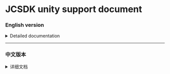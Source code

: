 [ios_unity_bridge]: https://github.com/Romambo/JCSDK_DocumentFile/blob/main/IOS_UnityBridge.zip
[iOS14 support]: https://github.com/Romambo/JCSDK_DocumentFile/blob/main/iOS14_support.md 
[JCSDK]: https://github.com/Romambo/JCSDK  
[DataCollenction_SDK]: https://github.com/Romambo/DataCollection_SDK  
[ADThirdParty_SDK]: https://github.com/Romambo/ADThirdParty_SDK  
[图片1]: https://github.com/Romambo/JCSDK_DocumentFile/blob/main/imageFile/unity_image1.png
[图片2]:https://github.com/Romambo/JCSDK_DocumentFile/blob/main/imageFile/ios_image2.png
[下载链接]: https://drive.google.com/drive/folders/11N8YLnhyPVxv4HmdGZYni8o59S9aHp7M
[download link]: https://drive.google.com/drive/folders/11N8YLnhyPVxv4HmdGZYni8o59S9aHp7M
# JCSDK unity support document
 
 ### English version

   <details>
   <summary>Detailed documentation</summary>

   - **SDK Introduction：**  
          
        1. Version record：  

           <details>
             <summary>1.0.0</summary>

             support development tools: Xcode 11  
             system version:iOS 9.0
             </details>

             <details>
             <summary>2.0.0</summary>

             support development tools: Xcode 12  
             system version:iOS 9.0

             **update content**  
             >1.Added internal logic waterfall and continuous display  
             >2.Added "kochava" and "tenjin" statistics  
             >3.Change the SDK initialization interface used by Unity. see: JC_unityAdApi.h
             ```
             old code
             //-(void)initJCSDKWithLog:(BOOL)isOpenLog isFirstShowSplash:(BOOL)isShow splashClose:(unityBlock)block;
             new code
             -(void)initJCSDKWithUnityShow:(unityBlock)block;
             ```

             >4.Change the log log interface, increase the log level.  see: JCAdCallBackHeader.h  
             ```
             old code
             //+(void)setOpenPlatformLog:(BOOL)openPlatformLog;
             new code
             +(void)setTheLogLevel:(MSLogLevelStatus)logLevel;
             ```

             >5.Change JCiOSConfig.plist, add:   
                "KochavaAppID":    kochava initialization parameters   
                "TenJinAppID":     TenJin initialization parameters   
                "ShowSplashFirst": Whether to display splash when the app is first opened. 
                "LogLevel":loglevel 1、closeAll. 2、open JC_log. 3、open JC+AD log. 4、open JC+AD+Data log. Defaults:1  

             **Project configuration：**  
             * add System library:  
                > AppTrackingTransparency.framework  
             * add Third party library and file:
                > KochavaCore.framework               (Embed & Sign)  
                > KochavaTracker.framework            (Embed & Sign)  
                > KochavaAdNetwork.framework          (Embed & Sign)  
                > libTenjinSDK.a  
                > TenjinSDK.h 
             </details> 

   - **SDK access process and configuration**  

       <details>
        <summary>content</summary>

       1. Download SDK library and required support library: [download link]   
       
           File content description:  
           iOS_UnityBridge : unity api  
             "IOSBridge.cs"、"IOSBridgeExtern.cs": Advertising api  
             "IOSListener.cs"、"IOSListenerExtern.cs": Advertising callback api  
             "JCiOSSDKSynchronizationContext.cs"、"OneThreadSynchronizationContext.cs": Multi-threaded optimization file  
             "JCiOSSDKPostprocess.cs": Access profile  
      
           SDKFile:  
             DataCollection_SDK ：  Some libraries about the data statistics platform  
             ADThirdParty_SDK ：    Some libraries about advertising platforms  
             MS_SDK ： 		           About our own JCSDK library  

       2. Access related ads APIs and callback Apis  
          
          You can see the following "SDK access process and configuration" and "Advertising interface callback API and use" to implement it yourself.We also provide cs files, you can refer to "iOS_UnityBridge"
       
       3. Xcode configuration  
           
           You can refer to the following list to configure manually. We also provide the "cs" file for reference. For details, see: "JCiOSSDKPostprocess.cs" in the "iOS_UnityBridge" file.(Please put JCiOSSDKPostprocess.cs in the Editor directory of Unity3D IDE. If there is an error in JCiOSSDKPostprocess.cs, please modify it yourself to adapt to the version.)  
           
           iOS14 support configuration details see [iOS14 support] document.  
           <details>
           <summary>configuration List</summary>

             1. xcode -> build setting configuration：  
       
                bitcode set "NO"  
                other Linker Flags set "-ObjC"  
             
             2. Add wifi permission  
       
                xcode -> target -> Signing&Capabilities . Upper left corner "+" Access WiFi Information  
             
             3. Import system support library：  
                Accelerate.framework  
                AdSupport.framework  
                AVFoundation.framework  
                CoreGraphics.framework  
                CoreLocation.framework  
                CoreMedia.framework  
                CoreMotion.framework  
                CoreTelephony.framework  
                iAd.framework  
                MessageUI.framework  
                SafariServices.framework  
                Security.framework  
                SystemConfiguration.framework  
                UIKit.framework  
                VideoToolbox.framework  
                WebKit.framework  
                AppTrackingTransparency.framework  
                libbz2.tbd  
                libc++.tbd  
                libresolv.9.tbd  
                libsqlite3.tbd  
                libxml2.tbd  
                libz.tbd  
                
             4. info.pist configuration：  
                
                ```
                 Support http network configuration:
                 <key>NSAppTransportSecurity</key>
                 <dict>
                 <key>NSAllowsArbitraryLoads</key>
                 <true/>
                 </dict>

                 Google configuration:
                 <key>GADApplicationIdentifier</key>
                 <string>ca-app-pub-9488501426181082/7319780494</string>
                 <key>GADIsAdManagerApp</key>
                 <true/>

                 Get location permission configuration:
                 <key>NSLocationWhenInUseUsageDescription</key>
                 <string>The app needs to get your location</string>

                 Get IDFA permissions ，iOS14support:
                 <key>NSUserTrackingUsageDescription</key> 
                 <string>This identifier will be used to deliver personalized ads to you.</string>

                 <key>SKAdNetworkItems</key>
                 <array>
                  <dict>
                      <key>SKAdNetworkIdentifier</key>
                      <string>cstr6suwn9.skadnetwork</string>
                  </dict>
                  <dict>
                      <key>SKAdNetworkIdentifier</key>
                      <string>238da6jt44.skadnetwork</string>
                  </dict>
                  <dict>
                      <key>SKAdNetworkIdentifier</key>
                      <string>22mmun2rn5.skadnetwork</string>
                  </dict>
                  <dict>
                      <key>SKAdNetworkIdentifier</key>
                      <string>SU67R6K2V3.skadnetwork</string>
                  </dict>
                  <dict>
                      <key>SKAdNetworkIdentifier</key>
                      <string>4DZT52R2T5.skadnetwork</string>
                  </dict>
                  <dict>
                      <key>SKAdNetworkIdentifier</key>
                      <string>bvpn9ufa9b.skadnetwork</string>
                  </dict>
                  <dict>
                      <key>SKAdNetworkIdentifier</key>
                      <string>4PFYVQ9L8R.skadnetwork</string>
                  </dict>
                  <dict>
                      <key>SKAdNetworkIdentifier</key>
                      <string>YCLNXRL5PM.skadnetwork</string>
                  </dict>
                  <dict>
                      <key>SKAdNetworkIdentifier</key>
                      <string>V72QYCH5UU.skadnetwork</string>
                  </dict>
                  <dict>
                      <key>SKAdNetworkIdentifier</key>
                      <string>TL55SBB4FM.skadnetwork</string>
                  </dict>
                  <dict>
                      <key>SKAdNetworkIdentifier</key>
                      <string>T38B2KH725.skadnetwork</string>
                  </dict>
                  <dict>
                      <key>SKAdNetworkIdentifier</key>
                      <string>PRCB7NJMU6.skadnetwork</string>
                  </dict>
                  <dict>
                      <key>SKAdNetworkIdentifier</key>
                      <string>PPXM28T8AP.skadnetwork</string>
                  </dict>
                  <dict>
                      <key>SKAdNetworkIdentifier</key>
                      <string>MLMMFZH3R3.skadnetwork</string>
                  </dict>
                  <dict>
                      <key>SKAdNetworkIdentifier</key>
                      <string>KLF5C3L5U5.skadnetwork</string>
                  </dict>
                  <dict>
                      <key>SKAdNetworkIdentifier</key>
                      <string>HS6BDUKANM.skadnetwork</string>
                  </dict>
                  <dict>
                      <key>SKAdNetworkIdentifier</key>
                      <string>C6K4G5QG8M.skadnetwork</string>
                  </dict>
                  <dict>
                      <key>SKAdNetworkIdentifier</key>
                      <string>9T245VHMPL.skadnetwork</string>
                  </dict>
                  <dict>
                      <key>SKAdNetworkIdentifier</key>
                      <string>9RD848Q2BZ.skadnetwork</string>
                  </dict>
                  <dict>
                      <key>SKAdNetworkIdentifier</key>
                      <string>8S468MFL3Y.skadnetwork</string>
                  </dict>
                  <dict>
                      <key>SKAdNetworkIdentifier</key>
                      <string>7UG5ZH24HU.skadnetwork</string>
                  </dict>
                  <dict>
                      <key>SKAdNetworkIdentifier</key>
                      <string>4FZDC2EVR5.skadnetwork</string>
                  </dict>
                  <dict>
                      <key>SKAdNetworkIdentifier</key>
                      <string>4468KM3ULZ.skadnetwork</string>
                  </dict>
                  <dict>
                      <key>SKAdNetworkIdentifier</key>
                      <string>3RD42EKR43.skadnetwork</string>
                  </dict>
                  <dict>
                      <key>SKAdNetworkIdentifier</key>
                      <string>2U9PT9HC89.skadnetwork</string>
                  </dict>
                  <dict>
                     <key>SKAdNetworkIdentifier</key>
                     <string>KBD757YWX3.skadnetwork</string>
                 </dict>
                 <dict>
                     <key>SKAdNetworkIdentifier</key>
                     <string>wg4vff78zm.skadnetwork</string>
                 </dict>
                 <dict>
                     <key>SKAdNetworkIdentifier</key>
                     <string>737z793b9f.skadnetwork</string>
                 </dict>
                 <dict>
                     <key>SKAdNetworkIdentifier</key>
                     <string>ydx93a7ass.skadnetwork</string>
                 </dict>
                 <dict>
                     <key>SKAdNetworkIdentifier</key>
                     <string>prcb7njmu6.skadnetwork</string>
                 </dict>
                 <dict>
                     <key>SKAdNetworkIdentifier</key>
                     <string>7UG5ZH24HU.skadnetwork</string>
                 </dict>
                 <dict>
                     <key>SKAdNetworkIdentifier</key>
                     <string>44jx6755aq.skadnetwork</string>
                 </dict>
                 <dict>
                     <key>SKAdNetworkIdentifier</key>
                     <string>2U9PT9HC89.skadnetwork</string>
                 </dict>
                 <dict>
                     <key>SKAdNetworkIdentifier</key>
                     <string>W9Q455WK68.skadnetwork</string>
                 </dict>
                 <dict>
                     <key>SKAdNetworkIdentifier</key>
                     <string>YCLNXRL5PM.skadnetwork</string>
                 </dict>
                 <dict>
                     <key>SKAdNetworkIdentifier</key>
                     <string>TL55SBB4FM.skadnetwork</string>
                 </dict>
                 <dict>
                     <key>SKAdNetworkIdentifier</key>
                     <string>8s468mfl3y.skadnetwork</string>
                 </dict>
                 <dict>
                     <key>SKAdNetworkIdentifier</key>
                     <string>GLQZH8VGBY.skadnetwork</string>
                 </dict>
                 <dict>
                     <key>SKAdNetworkIdentifier</key>
                     <string>c6k4g5qg8m.skadnetwork</string>
                 </dict>
                 <dict>
                     <key>SKAdNetworkIdentifier</key>
                     <string>mlmmfzh3r3.skadnetwork</string>
                 </dict>
                 <dict>
                     <key>SKAdNetworkIdentifier</key>
                     <string>4PFYVQ9L8R.skadnetwork</string>
                 </dict>
                 <dict>
                     <key>SKAdNetworkIdentifier</key>
                     <string>av6w8kgt66.skadnetwork</string>
                 </dict>
                 <dict>
                     <key>SKAdNetworkIdentifier</key>
                     <string>6xzpu9s2p8.skadnetwork</string>
                 </dict>
                 <dict>
                     <key>SKAdNetworkIdentifier</key>
                     <string>hs6bdukanm.skadnetwork</string>
                 </dict>
                 <dict>
                         <key>SKAdNetworkIdentifier</key>
                         <string>58922NB4GD.skadnetwork</string>
                     </dict>
                 <dict>
                         <key>SKAdNetworkIdentifier</key>
                         <string>V4NXQHLYQP.skadnetwork</string>
                     </dict>
                 <dict>
                         <key>SKAdNetworkIdentifier</key>
                         <string>GTA9LK7P23.skadnetwork</string>
                     </dict>
                </array>
            ```  
          ```
          
           </details>
   

        4. JCiOSConfig.plist Parameter Description：  Look at the downloaded "SDKFile" -> "MS_SDK" file  
        
             V1.0.0 add  

             | Item      | Value |
             | --------- | -----:|
             | appid  | Appid required for JCSDK initialization |
             | channelid  | ChannelId required for JCSDK initialization |
             | ReYunAppID  | Appid required for reyun initialization |
             | ReYunChannelID  | channelId required for reyun initialization |   
             | UmengAppID  | Appid required for UMeng initialization |
             | ShuShuAppID  | Appid required for 数数 initialization |
             | TalkingDataAppID  | Appid required for TalkingData initialization |   

             V2.0.0 add  

             | Item      | Value |
             | --------- | -----:|
             | KochavaAppID  | Appid required for Kochava initialization |
             | TenJinAppID  | Appid required for tenjin initialization |
             | ShowSplashFirst  | Whether to display an open-screen ad when opening the app for the first time，bool type: YES/NO |
             | LogLevel  | Log level: string type. 1. Close. 2. Open JC log. 3. Open JC+ad log. 4. Open JC+ad+data log |
             
        5. Export xcode project  
        
        6. Import the downloaded library file. Look at the downloaded "SDKFile" file  
        
           Right-click in the project and select "Add File to "you project"" to add the locally downloaded library file
       
           Some of these libraries are dynamic libraries，xcode -> target -> General -> Framework,Librares,and Embedded Content  
           Find the following library settings :(Embed & Sign):  
           > KSAdSDK.framework                   (Embed & Sign)    
           > KochavaCore.framework               (Embed & Sign)  
           > KochavaTracker.framework            (Embed & Sign)  
           > KochavaAdNetwork.framework          (Embed & Sign)  
           
        7. Find UnityAppController.mm for initial access  
      
           1. Import header file
               ```
               #import <JCSDK/JCSDK>
               #import <AppTrackingTransparency/AppTrackingTransparency.h>
               ```
         
           2. Access initialization  
           
               find [self performSelector: @selector(startUnity:) withObject: application afterDelay: 0];  
               Replace startUnity: -> initSDKWithApplication:  
               [self performSelector: @selector(initSDKWithApplication:) withObject: application afterDelay: 0];  
          
               Add the following code  
             
                    ```
                    
                   -(void)initSDKWithApplication:(UIApplication*)application{
                     if (@available(iOS 14, *)) {
                         //iOS 14 System IDFA permission box
                         [ATTrackingManager requestTrackingAuthorizationWithCompletionHandler:^(ATTrackingManagerAuthorizationStatus status) {

                             //2.0.0 init api
                             [[JC_unityAdApi getInstance]initJCSDKWithUnityShow:^(BOOL showUnityTime) {
                                 [self performSelector: @selector(startUnity:) withObject: application afterDelay: 0];
                             }];
                         }];
                     } else {
                         //2.0.0 init api
                         [[JC_unityAdApi getInstance]initJCSDKWithUnityShow:^(BOOL showUnityTime) {
                             [self performSelector: @selector(startUnity:) withObject: application afterDelay: 0];
                         }];
                     }
                   }
                 ``` 
         
      
       8. Add a script to process the emulator binary file in “KSAdSDK”, otherwise the package will report an error  
       
           xcode - target - Build Phases . Upper left corner “+” New Run script Phases  
           open "Run script"  
           Add the following script:  
        
           `APP_PATH="${TARGET_BUILD_DIR}/${WRAPPER_NAME}"`  
           `find "$APP_PATH" -name '*.framework' -type d | while read -r FRAMEWORK`  
           `do`  
           ` FRAMEWORK_EXECUTABLE_NAME=$(defaults read "$FRAMEWORK/Info.plist" CFBundleExecutable)`  
           ` FRAMEWORK_EXECUTABLE_PATH="$FRAMEWORK/$FRAMEWORK_EXECUTABLE_NAME"`  
           ` echo "Executable is $FRAMEWORK_EXECUTABLE_PATH"`  
           ` EXTRACTED_ARCHS=()`  
           ` for ARCH in $ARCHS`  
           ` do`  
           `     echo "Extracting $ARCH from $FRAMEWORK_EXECUTABLE_NAME"`  
           `     lipo -extract "$ARCH" "$FRAMEWORK_EXECUTABLE_PATH" -o "$FRAMEWORK_EXECUTABLE_PATH-$ARCH"`  
           `     EXTRACTED_ARCHS+=("$FRAMEWORK_EXECUTABLE_PATH-$ARCH")`  
           ` done`  
           ` echo "Merging extracted architectures: ${ARCHS}"`  
           ` lipo -o "$FRAMEWORK_EXECUTABLE_PATH-merged" -create "${EXTRACTED_ARCHS[@]}"`  
           ` rm "${EXTRACTED_ARCHS[@]}"`  
           ` echo "Replacing original executable with thinned version"`  
           ` rm "$FRAMEWORK_EXECUTABLE_PATH"`  
           ` mv "$FRAMEWORK_EXECUTABLE_PATH-merged" "$FRAMEWORK_EXECUTABLE_PATH"`  
           ` done`  
              
              
        </details>
       

   - **unity Api ：**  

       <details>
       <summary>content</summary>

        If there is a conflict between the API in the document and the API in the framework, please refer to the API in the framework.
        
        1. init api：  

            ```
            V1.0.0 init api：
            -(void)initJCSDKWithLog:(BOOL)isOpenLog isFirstShowSplash:(BOOL)isShow splashClose:(unityBlock)block;

             V2.0.0 init api：
             -(void)initJCSDKWithUnityShow:(unityBlock)block;
            ```

        2. banner api：  
            ```
             /// isReady - banner
             bool isReadyBanner();

             /// show banner Ads
             void showBannerView();

             /// remove banner Ads
             void removeBannerView();
            ```

        3. Intersitial  api：  
            ```
             /// Intersitial Ads isReady
             bool isReadyIntersitial();

             /// show Intersitial Ads
             void showIntersitial();
            ```

        4. RewardView api：  
            ```
             /// rewardVideo Ads isReady
             bool isReadyRewardVideo();

             /// show rewardVideo Ads
             void showRewardVideo();
            ```
        5. Umeng And talkingData send Message：  
            ```
            /// Send Event UMeng、talkingData
            /// @param event event
            /// @param jsonEventInfo key-value converted json string, if there is no content to pass, you can set a null value
             void sendEvent(char *event,char *jsonEventInfo);
            ```
       </details>
   - **Advertising interface callback API and use：**  
       <details>
       <summary>content</summary>

       1. Interface Description：
             ```
             /// Sign up for a callback monitor to be invoked before creating a bridge back to the advertiser.
             void RegistCallBacknotifition();

             /// splash callback bridge
             /// @param failLoad 
             /// @param didShow 
             /// @param didClick 
             /// @param didClose 
             void splash_CallBack(ResultHandler failLoad,ResultHandler didShow, ResultHandler didClick, ResultHandler didClose);

             ///  intersitial callback bridge
             /// @param failLoad
             /// @param didShow 
             /// @param failToShow 
             /// @param didClose 
             /// @param didClick 
             /// @param failToPlayVideo 
             /// @param startPlayingVideo 
             /// @param endPlayingVideo
             void Intersitial_CallBack(ResultHandler failLoad,ResultHandler didShow, ResultHandler failToShow, ResultHandler didClose,ResultHandler didClick,ResultHandler failToPlayVideo, ResultHandler startPlayingVideo, ResultHandler endPlayingVideo);

             /// banner callback bridge
             /// @param failLoad load
             /// @param didShow 
             /// @param didClick 
             /// @param didAutoRefresh 
             /// @param tapCloseBtn 
             /// @param failToAutoRefresh 
             void banner_CallBack(ResultHandler failLoad,ResultHandler didShow,ResultHandler didClick,ResultHandler didAutoRefresh, ResultHandler tapCloseBtn, ResultHandler failToAutoRefresh);

             /// rewardVideo  callback bridge
             /// @param failLoad 
             /// @param didRewardSuccess 
             /// @param didClose 
             /// @param didClick 
             /// @param failToPlayVideo 
             /// @param startPlayingVideo 
             /// @param endPlayingVideo 
             void rewardVideo_CallBack(ResultHandler failLoad,ResultHandler didRewardSuccess, ResultHandler didClose,ResultHandler didClick,ResultHandler failToPlayVideo, ResultHandler startPlayingVideo, ResultHandler endPlayingVideo);

             /// native  callback bridge（Not in use yet）
             /// @param failLoad 
             /// @param didShow 
             /// @param didClick 
             /// @param startPlayingVideo 
             /// @param endPlayingVideo 
             /// @param tapCloseBtn 
             /// @param enterFullScreenV 
             /// @param exitFullScreenV
             void native_CallBack(ResultHandler failLoad,ResultHandler didShow, ResultHandler didClick, ResultHandler startPlayingVideo, ResultHandler endPlayingVideo,ResultHandler tapCloseBtn,ResultHandler enterFullScreenV,ResultHandler exitFullScreenV);
             ```
       2. Callback example:  
             Note: Call the registration monitoring method before callback to establish a connection.   
             Interstitial callback example:  
             
         ```
               [DllImport("__Internal")]
               static extern void Intersitial_CallBack(IntPtr failLoad, IntPtr didShow, IntPtr failToShow, IntPtr didClose, IntPtr didClick, IntPtr failToPlayVideo, IntPtr startPlayingVideo, IntPtr endPlayingVideo);

               // 
               var handler11 = new ResultHandler(interFailLoad);
               var fp11 = Marshal.GetFunctionPointerForDelegate(handler11);
               var handler12 = new ResultHandler(interDidShow);
               var fp12 = Marshal.GetFunctionPointerForDelegate(handler12);
               var handler13 = new ResultHandler(interFailtoShow);
               var fp13 = Marshal.GetFunctionPointerForDelegate(handler13);
               var handler14 = new ResultHandler(interDidClose);
               var fp14 = Marshal.GetFunctionPointerForDelegate(handler14);
               var handler15 = new ResultHandler(interDidClick);
               var fp15 = Marshal.GetFunctionPointerForDelegate(handler15);
               var handler16 = new ResultHandler(interFailToPlayVideo);
               var fp16 = Marshal.GetFunctionPointerForDelegate(handler16);
               var handler17 = new ResultHandler(interStartPlayingVideo);
               var fp17 = Marshal.GetFunctionPointerForDelegate(handler17);
               var handler18 = new ResultHandler(interEndPlayingVideo);
               var fp18 = Marshal.GetFunctionPointerForDelegate(handler18);
               Intersitial_CallBack(fp11, fp12, fp13, fp14, fp15, fp16, fp17, fp18);

               // inter callback
               [MonoPInvokeCallback(typeof(ResultHandler))]
               static void interEndPlayingVideo(string resultString)
               {
                   Debug.Log("inter callback----->interEndPlayingVideo");
               }
               [MonoPInvokeCallback(typeof(ResultHandler))]
               static void interStartPlayingVideo(string resultString)
               {
                   Debug.Log("inter callback----->interStartPlayingVideo");
               }
               [MonoPInvokeCallback(typeof(ResultHandler))]
               static void interFailToPlayVideo(string resultString)
               {
                   Debug.Log("inter callback----->interFailToPlayVideo");
               }
               [MonoPInvokeCallback(typeof(ResultHandler))]
               static void interDidClick(string resultString)
               {
                   Debug.Log("inter callback----->interDidClick");
               }
               [MonoPInvokeCallback(typeof(ResultHandler))]
               static void interDidClose(string resultString)
               {
                   Debug.Log("inter callback----->interDidClose");
               }
               [MonoPInvokeCallback(typeof(ResultHandler))]
               static void interFailtoShow(string resultString)
               {
                   Debug.Log("inter callback----->interFailtoShow");
               }

               [MonoPInvokeCallback(typeof(ResultHandler))]
               static void interDidShow(string resultString)
               {
                   Debug.Log("inter callback----->interDidShow");
               }

               [MonoPInvokeCallback(typeof(ResultHandler))]
               static void interFailLoad(string resultString)
               {
                   Debug.Log("inter callback----->interFailLoad");
               }

         ```

     </details>
   </details>

-------------------------

### 中文版本


<details>
<summary>详细文档</summary>
 
- **SDK简介：**  

   1. 版本记录：  
   
      <details>
      <summary>1.0.0</summary>

      支持开发者工具: Xcode 11  
      系统版本:iOS 9.0
      </details>

      <details>
      <summary>2.0.0</summary>

      支持开发者工具: Xcode 12  
      系统版本:iOS 9.0

      **更新内容**  
      >1.新增了流量组和连续展示功能逻辑、升级内部广告接口 V4 -> V5  
      >2.新增 "kochava" and "tenjin" 数据统计平台  
      >3.修改了unity使用者需要接入的OC初始化接口. 详情见: JC_unityAdApi.h
      ```
      旧代码
      //-(void)initJCSDKWithLog:(BOOL)isOpenLog isFirstShowSplash:(BOOL)isShow splashClose:(unityBlock)block;
      新代码
      -(void)initJCSDKWithUnityShow:(unityBlock)block;
      ```

      >4.修改了iOS日志打印接口。新增日志等级功能，详情见: JCAdCallBackHeader.h  
      ```
      旧代码
      //+(void)setOpenPlatformLog:(BOOL)openPlatformLog;
      新代码
      +(void)setTheLogLevel:(MSLogLevelStatus)logLevel;

      ```

      >5.修改了JCiOSConfig.plist文件, 新增字段:   
         "KochavaAppID":    kochava 初始化参数   
         "TenJinAppID":     TenJin 初始化参数   
         "ShowSplashFirst": 应用首次打开是否展示开屏广告. 
         "LogLevel":日志等级 1、关闭. 2、打开JC日志. 3、打开JC+广告日志. 4、打开JC+广告+数据日志. 默认值:1  

      **项目配置：**  
      * 添加系统库:  
         > AppTrackingTransparency.framework  
      * 添加第三方库和文件:
         > KochavaCore.framework               (Embed & Sign)  
         > KochavaTracker.framework            (Embed & Sign)  
         > KochavaAdNetwork.framework          (Embed & Sign)  
         > libTenjinSDK.a  
         > TenjinSDK.h 
      </details> 
      
- **SDK接入配置和操作**  
  
  <details>
   <summary>content</summary>
  
  
   1. 下载SDK库和所需支持库：[下载链接]  
   
      文件内容说明:  
         iOS_UnityBridge : unity api  
             "IOSBridge.cs"、"IOSBridgeExtern.cs": 广告API  
             "IOSListener.cs"、"IOSListenerExtern.cs": 广告回调API  
             "JCiOSSDKSynchronizationContext.cs"、"OneThreadSynchronizationContext.cs": 多线程优化文件  
             "JCiOSSDKPostprocess.cs": 配置文件  
      
         SDKFile:  
             DataCollection_SDK ：  数据统计三方支持库  
             ADThirdParty_SDK ：    广告三方支持库  
             MS_SDK ： 		           JCSDK和参数配置plist文件  
        
   2. 接入相关广告Api和回调Api：  
   
      请往下看"unity接入Api说明" 和 “广告接口回调Api和使用”。也可以使用我们提供的cs文件，详情见iOS_UnityBridge文件。    
      
   3. Xcod相关配置  
      可以打成xcode工程后，自己手动配置。  我们也提供了配置cs文件，可以参考使用 ，详情见iOS_UnityBridge文件中JCiOSSDKPostprocess.cs(如果JCiOSSDKPostprocess.cs中存在错误，请自行进行修改以适应该版本。 请将JCiOSSDKPostprocess.cs放入Unity3D IDE的Editor目录中)  
      
       <details>
       <summary>Xcod相关配置</summary>

       1. xcode -> build setting 配置：  
        bitcode 设置为NO  
        other Linker Flags 设置 -ObjC  

       2. 添加wifi权限  
          xcode -> target -> Signing&Capabilities 左上角 "+" Access WiFi Information  

       3. 导入系统支持库：  
          Accelerate.framework  
          AdSupport.framework  
          AVFoundation.framework  
          CoreGraphics.framework  
          CoreLocation.framework  
          CoreMedia.framework  
          CoreMotion.framework  
          CoreTelephony.framework  
          iAd.framework  
          MessageUI.framework  
          SafariServices.framework  
          Security.framework  
          SystemConfiguration.framework  
          UIKit.framework  
          VideoToolbox.framework  
          WebKit.framework  
          AppTrackingTransparency.framework  
          libbz2.tbd  
          libc++.tbd  
          libresolv.9.tbd  
          libsqlite3.tbd  
          libxml2.tbd  
          libz.tbd  

       4. info.pist 配置：

           <details>
           <summary>配置列表</summary>

           ```
           支持http网络配置:
           <key>NSAppTransportSecurity</key>
           <dict>
           <key>NSAllowsArbitraryLoads</key>
           <true/>
           </dict>

           Google相关参数配置:
           <key>GADApplicationIdentifier</key>
           <string>ca-app-pub-9488501426181082/7319780494</string>
           <key>GADIsAdManagerApp</key>
           <true/>

           获取地理位置权限配置:
           <key>NSLocationWhenInUseUsageDescription</key>
           <string>The app needs to get your location</string>

           获取IDFA权限，iOS14支持:
           <key>NSUserTrackingUsageDescription</key> 
           <string>This identifier will be used to deliver personalized ads to you.</string>

           <key>SKAdNetworkItems</key>
           <array>
            <dict>
                <key>SKAdNetworkIdentifier</key>
                <string>cstr6suwn9.skadnetwork</string>
            </dict>
            <dict>
                <key>SKAdNetworkIdentifier</key>
                <string>238da6jt44.skadnetwork</string>
            </dict>
            <dict>
                <key>SKAdNetworkIdentifier</key>
                <string>22mmun2rn5.skadnetwork</string>
            </dict>
            <dict>
                <key>SKAdNetworkIdentifier</key>
                <string>SU67R6K2V3.skadnetwork</string>
            </dict>
            <dict>
                <key>SKAdNetworkIdentifier</key>
                <string>4DZT52R2T5.skadnetwork</string>
            </dict>
            <dict>
                <key>SKAdNetworkIdentifier</key>
                <string>bvpn9ufa9b.skadnetwork</string>
            </dict>
            <dict>
                <key>SKAdNetworkIdentifier</key>
                <string>4PFYVQ9L8R.skadnetwork</string>
            </dict>
            <dict>
                <key>SKAdNetworkIdentifier</key>
                <string>YCLNXRL5PM.skadnetwork</string>
            </dict>
            <dict>
                <key>SKAdNetworkIdentifier</key>
                <string>V72QYCH5UU.skadnetwork</string>
            </dict>
            <dict>
                <key>SKAdNetworkIdentifier</key>
                <string>TL55SBB4FM.skadnetwork</string>
            </dict>
            <dict>
                <key>SKAdNetworkIdentifier</key>
                <string>T38B2KH725.skadnetwork</string>
            </dict>
            <dict>
                <key>SKAdNetworkIdentifier</key>
                <string>PRCB7NJMU6.skadnetwork</string>
            </dict>
            <dict>
                <key>SKAdNetworkIdentifier</key>
                <string>PPXM28T8AP.skadnetwork</string>
            </dict>
            <dict>
                <key>SKAdNetworkIdentifier</key>
                <string>MLMMFZH3R3.skadnetwork</string>
            </dict>
            <dict>
                <key>SKAdNetworkIdentifier</key>
                <string>KLF5C3L5U5.skadnetwork</string>
            </dict>
            <dict>
                <key>SKAdNetworkIdentifier</key>
                <string>HS6BDUKANM.skadnetwork</string>
            </dict>
            <dict>
                <key>SKAdNetworkIdentifier</key>
                <string>C6K4G5QG8M.skadnetwork</string>
            </dict>
            <dict>
                <key>SKAdNetworkIdentifier</key>
                <string>9T245VHMPL.skadnetwork</string>
            </dict>
            <dict>
                <key>SKAdNetworkIdentifier</key>
                <string>9RD848Q2BZ.skadnetwork</string>
            </dict>
            <dict>
                <key>SKAdNetworkIdentifier</key>
                <string>8S468MFL3Y.skadnetwork</string>
            </dict>
            <dict>
                <key>SKAdNetworkIdentifier</key>
                <string>7UG5ZH24HU.skadnetwork</string>
            </dict>
            <dict>
                <key>SKAdNetworkIdentifier</key>
                <string>4FZDC2EVR5.skadnetwork</string>
            </dict>
            <dict>
                <key>SKAdNetworkIdentifier</key>
                <string>4468KM3ULZ.skadnetwork</string>
            </dict>
            <dict>
                <key>SKAdNetworkIdentifier</key>
                <string>3RD42EKR43.skadnetwork</string>
            </dict>
            <dict>
                <key>SKAdNetworkIdentifier</key>
                <string>2U9PT9HC89.skadnetwork</string>
            </dict>
            <dict>
                    <key>SKAdNetworkIdentifier</key>
                    <string>KBD757YWX3.skadnetwork</string>
                </dict>
                <dict>
                    <key>SKAdNetworkIdentifier</key>
                    <string>wg4vff78zm.skadnetwork</string>
                </dict>
                <dict>
                    <key>SKAdNetworkIdentifier</key>
                    <string>737z793b9f.skadnetwork</string>
                </dict>
                <dict>
                    <key>SKAdNetworkIdentifier</key>
                    <string>ydx93a7ass.skadnetwork</string>
                </dict>
                <dict>
                    <key>SKAdNetworkIdentifier</key>
                    <string>prcb7njmu6.skadnetwork</string>
                </dict>
                <dict>
                    <key>SKAdNetworkIdentifier</key>
                    <string>7UG5ZH24HU.skadnetwork</string>
                </dict>
                <dict>
                    <key>SKAdNetworkIdentifier</key>
                    <string>44jx6755aq.skadnetwork</string>
                </dict>
                <dict>
                    <key>SKAdNetworkIdentifier</key>
                    <string>2U9PT9HC89.skadnetwork</string>
                </dict>
                <dict>
                    <key>SKAdNetworkIdentifier</key>
                    <string>W9Q455WK68.skadnetwork</string>
                </dict>
                <dict>
                    <key>SKAdNetworkIdentifier</key>
                    <string>YCLNXRL5PM.skadnetwork</string>
                </dict>
                <dict>
                    <key>SKAdNetworkIdentifier</key>
                    <string>TL55SBB4FM.skadnetwork</string>
                </dict>
                <dict>
                    <key>SKAdNetworkIdentifier</key>
                    <string>8s468mfl3y.skadnetwork</string>
                </dict>
                <dict>
                    <key>SKAdNetworkIdentifier</key>
                    <string>GLQZH8VGBY.skadnetwork</string>
                </dict>
                <dict>
                    <key>SKAdNetworkIdentifier</key>
                    <string>c6k4g5qg8m.skadnetwork</string>
                </dict>
                <dict>
                    <key>SKAdNetworkIdentifier</key>
                    <string>mlmmfzh3r3.skadnetwork</string>
                </dict>
                <dict>
                    <key>SKAdNetworkIdentifier</key>
                    <string>4PFYVQ9L8R.skadnetwork</string>
                </dict>
                <dict>
                    <key>SKAdNetworkIdentifier</key>
                    <string>av6w8kgt66.skadnetwork</string>
                </dict>
                <dict>
                    <key>SKAdNetworkIdentifier</key>
                    <string>6xzpu9s2p8.skadnetwork</string>
                </dict>
                <dict>
                    <key>SKAdNetworkIdentifier</key>
                    <string>hs6bdukanm.skadnetwork</string>
                </dict>
                <dict>
                        <key>SKAdNetworkIdentifier</key>
                        <string>58922NB4GD.skadnetwork</string>
                    </dict>
                <dict>
                        <key>SKAdNetworkIdentifier</key>
                        <string>V4NXQHLYQP.skadnetwork</string>
                    </dict>
                <dict>
                        <key>SKAdNetworkIdentifier</key>
                        <string>GTA9LK7P23.skadnetwork</string>
                    </dict>
           </array>
           ```
           </details>
       </details>
   
   
   4. JCiOSConfig.plist 参数说明：  
      V1.0.0 提供  

      | Item      | Value |
      | --------- | -----:|
      | appid  | JCSDK初始化所需的appid |
      | channelid  | JCSDK初始化所需的channelid |
      | ReYunAppID  | 热云初始化appid |
      | ReYunChannelID  | 热云初始化channleid |   
      | UmengAppID  | Umeng初始化appid |
      | ShuShuAppID  | 数数平台初始化appid |
      | TalkingDataAppID  | TalkingData平台初始化appid |   

      V2.0.0 新增  

      | Item      | Value |
      | --------- | -----:|
      | KochavaAppID  | kochava初始化所需的appid |
      | TenJinAppID  | tenjin初始化所需的appid |
      | ShowSplashFirst  | 首次打开应用是否展示开屏广告，bool类型 YES/NO |
      | LogLevel  | 日志等级：字符串1、关闭。2、开JC日志。3、开JC+ad日志。4、开JC+ad+data 日志 |
   
    5. 导出xcode工程  
    
    6. 导入下载好的库文件  
         工程内右键，选择“Add File to "you project"”来添加本地下载好的库文件  
         其中某些库是动态库，xcode -> target -> General -> Framework,Librares,and Embedded Content 找到以下库设置(Embed & Sign):  
         > KSAdSDK.framework                   (Embed & Sign)    
         > KochavaCore.framework               (Embed & Sign)  
         > KochavaTracker.framework            (Embed & Sign)  
         > KochavaAdNetwork.framework          (Embed & Sign)  
         
    7. 找到UnityAppController.mm进行初始化接入  
      
      1. 导入头文件
         ```
         #import <JCSDK/JCSDK>
         #import <AppTrackingTransparency/AppTrackingTransparency.h>
         ```
         
       2. 接入初始化
          找到[self performSelector: @selector(startUnity:) withObject: application afterDelay: 0];  
          替换掉startUnity: -> initSDKWithApplication:  
          [self performSelector: @selector(initSDKWithApplication:) withObject: application afterDelay: 0];  
          
          添加以下代码
           ```
          -(void)initSDKWithApplication:(UIApplication*)application{
            if (@available(iOS 14, *)) {
                //iOS 14 系统IDFA权限弹框
                [ATTrackingManager requestTrackingAuthorizationWithCompletionHandler:^(ATTrackingManagerAuthorizationStatus status) {

                    //2.0.0初始化接口
                    [[JC_unityAdApi getInstance]initJCSDKWithUnityShow:^(BOOL showUnityTime) {
                        [self performSelector: @selector(startUnity:) withObject: application afterDelay: 0];
                    }];
                }];
            } else {
                //2.0.0初始化接口
                [[JC_unityAdApi getInstance]initJCSDKWithUnityShow:^(BOOL showUnityTime) {
                    [self performSelector: @selector(startUnity:) withObject: application afterDelay: 0];
                }];
            }
          }
        ``` 
          
      
     8. 添加脚本处理KSAdSDK中的模拟器二进制，否则打包会报错  
        xcode - target - Build Phases 左上角 “+” New Run script Phases  
        打开 Run script  
        添加以下脚本：  
        
        `APP_PATH="${TARGET_BUILD_DIR}/${WRAPPER_NAME}"`  
        `find "$APP_PATH" -name '*.framework' -type d | while read -r FRAMEWORK`  
        `do`  
        ` FRAMEWORK_EXECUTABLE_NAME=$(defaults read "$FRAMEWORK/Info.plist" CFBundleExecutable)`  
        ` FRAMEWORK_EXECUTABLE_PATH="$FRAMEWORK/$FRAMEWORK_EXECUTABLE_NAME"`  
        ` echo "Executable is $FRAMEWORK_EXECUTABLE_PATH"`  
        ` EXTRACTED_ARCHS=()`  
        ` for ARCH in $ARCHS`  
        ` do`  
        `     echo "Extracting $ARCH from $FRAMEWORK_EXECUTABLE_NAME"`  
        `     lipo -extract "$ARCH" "$FRAMEWORK_EXECUTABLE_PATH" -o "$FRAMEWORK_EXECUTABLE_PATH-$ARCH"`  
        `     EXTRACTED_ARCHS+=("$FRAMEWORK_EXECUTABLE_PATH-$ARCH")`  
        ` done`  
        ` echo "Merging extracted architectures: ${ARCHS}"`  
        ` lipo -o "$FRAMEWORK_EXECUTABLE_PATH-merged" -create "${EXTRACTED_ARCHS[@]}"`  
        ` rm "${EXTRACTED_ARCHS[@]}"`  
        ` echo "Replacing original executable with thinned version"`  
        ` rm "$FRAMEWORK_EXECUTABLE_PATH"`  
        ` mv "$FRAMEWORK_EXECUTABLE_PATH-merged" "$FRAMEWORK_EXECUTABLE_PATH"`  
        ` done`  
              
              
     </details>  
- **unity接入Api说明：**  

  <details>
  <summary>content</summary>

  如果文档内API和framework内API有冲突，请以framework内API为准。
   
  1. 初始化 api：  
      
       ```
       V1.0.0 初始化接口：
       -(void)initJCSDKWithLog:(BOOL)isOpenLog isFirstShowSplash:(BOOL)isShow splashClose:(unityBlock)block;

        V2.0.0 修改初始化接口：
        -(void)initJCSDKWithUnityShow:(unityBlock)block;
       ```
   
   2. banner广告api：  
       ```
        /// isReady - banner
        bool isReadyBanner();

        /// show banner Ads
        void showBannerView();

        /// remove banner Ads
        void removeBannerView();
       ```
   
   3. Intersitial 广告 api：  
       ```
        /// Intersitial Ads isReady
        bool isReadyIntersitial();

        /// show Intersitial Ads
        void showIntersitial();
       ```
   
   4. RewardView广告api：  
       ```
        /// rewardVideo Ads isReady
        bool isReadyRewardVideo();

        /// show rewardVideo Ads
        void showRewardVideo();
       ```
    5. Umeng 和 talkingData数据上报：  
       ```
       /// Send Event UMeng、talkingData
       /// @param event event
       /// @param jsonEventInfo key-value converted json string, if there is no content to pass, you can set a null value
        void sendEvent(char *event,char *jsonEventInfo);
       ```
   
  </details>
- **广告接口回调Api和使用：**  
  <details>
  <summary>content</summary>

  1. 接口说明：
        ```
        /// 注册回调监听 ，请在建立广告回传桥接前调用
        void RegistCallBacknotifition();

        /// 用于开屏回调
        /// @param failLoad load失败
        /// @param didShow 展示成功
        /// @param didClick 点击
        /// @param didClose 关闭
        void splash_CallBack(ResultHandler failLoad,ResultHandler didShow, ResultHandler didClick, ResultHandler didClose);

        /// 用于插屏回调
        /// @param failLoad load失败
        /// @param didShow 展示成功
        /// @param failToShow 展示失败
        /// @param didClose 关闭
        /// @param didClick 点击
        /// @param failToPlayVideo 播放video失败
        /// @param startPlayingVideo 开始播放video
        /// @param endPlayingVideo 播放video完成
        void Intersitial_CallBack(ResultHandler failLoad,ResultHandler didShow, ResultHandler failToShow, ResultHandler didClose,ResultHandler didClick,ResultHandler failToPlayVideo, ResultHandler startPlayingVideo, ResultHandler endPlayingVideo);

        /// 用于banner回调
        /// @param failLoad load失败
        /// @param didShow 展示成功
        /// @param didClick 点击
        /// @param didAutoRefresh 自动刷新
        /// @param tapCloseBtn 点击功能关闭按钮
        /// @param failToAutoRefresh 自动刷新失败
        void banner_CallBack(ResultHandler failLoad,ResultHandler didShow,ResultHandler didClick,ResultHandler didAutoRefresh, ResultHandler tapCloseBtn, ResultHandler failToAutoRefresh);

        /// 用于激励视频回调
        /// @param failLoad load失败
        /// @param didRewardSuccess 奖励成功
        /// @param didClose 关闭
        /// @param didClick 点击
        /// @param failToPlayVideo 播放失败
        /// @param startPlayingVideo 开始播放
        /// @param endPlayingVideo 播放完成
        void rewardVideo_CallBack(ResultHandler failLoad,ResultHandler didRewardSuccess, ResultHandler didClose,ResultHandler didClick,ResultHandler failToPlayVideo, ResultHandler startPlayingVideo, ResultHandler endPlayingVideo);

        /// 用于原生广告回调（暂时未开放native广告功能）
        /// @param failLoad load失败
        /// @param didShow 展示成功
        /// @param didClick 点击广告
        /// @param startPlayingVideo 开始播放
        /// @param endPlayingVideo 播放完成
        /// @param tapCloseBtn 点击关闭功能按钮
        /// @param enterFullScreenV 进入全屏video（用于模版）
        /// @param exitFullScreenV exit全屏video（用于模版）
        void native_CallBack(ResultHandler failLoad,ResultHandler didShow, ResultHandler didClick, ResultHandler startPlayingVideo, ResultHandler endPlayingVideo,ResultHandler tapCloseBtn,ResultHandler enterFullScreenV,ResultHandler exitFullScreenV);
        ```
  2. 回调示例:  
        注：回调前先调用注册监听方法，建立连接. 
        插屏回调示例：
        
    ```
          [DllImport("__Internal")]
           static extern void Intersitial_CallBack(IntPtr failLoad, IntPtr didShow, IntPtr failToShow, IntPtr didClose, IntPtr didClick, IntPtr failToPlayVideo, IntPtr startPlayingVideo, IntPtr endPlayingVideo);

          //注册插屏回调
          var handler11 = new ResultHandler(interFailLoad);
          var fp11 = Marshal.GetFunctionPointerForDelegate(handler11);
          var handler12 = new ResultHandler(interDidShow);
          var fp12 = Marshal.GetFunctionPointerForDelegate(handler12);
          var handler13 = new ResultHandler(interFailtoShow);
          var fp13 = Marshal.GetFunctionPointerForDelegate(handler13);
          var handler14 = new ResultHandler(interDidClose);
          var fp14 = Marshal.GetFunctionPointerForDelegate(handler14);
          var handler15 = new ResultHandler(interDidClick);
          var fp15 = Marshal.GetFunctionPointerForDelegate(handler15);
          var handler16 = new ResultHandler(interFailToPlayVideo);
          var fp16 = Marshal.GetFunctionPointerForDelegate(handler16);
          var handler17 = new ResultHandler(interStartPlayingVideo);
          var fp17 = Marshal.GetFunctionPointerForDelegate(handler17);
          var handler18 = new ResultHandler(interEndPlayingVideo);
          var fp18 = Marshal.GetFunctionPointerForDelegate(handler18);
          Intersitial_CallBack(fp11, fp12, fp13, fp14, fp15, fp16, fp17, fp18);

          //插屏回调
          [MonoPInvokeCallback(typeof(ResultHandler))]
          static void interEndPlayingVideo(string resultString)
          {
              Debug.Log("插屏回调----->interEndPlayingVideo");
          }
          [MonoPInvokeCallback(typeof(ResultHandler))]
          static void interStartPlayingVideo(string resultString)
          {
              Debug.Log("插屏回调----->interStartPlayingVideo");
          }
          [MonoPInvokeCallback(typeof(ResultHandler))]
          static void interFailToPlayVideo(string resultString)
          {
              Debug.Log("插屏回调----->interFailToPlayVideo");
          }
          [MonoPInvokeCallback(typeof(ResultHandler))]
          static void interDidClick(string resultString)
          {
              Debug.Log("插屏回调----->interDidClick");
          }
          [MonoPInvokeCallback(typeof(ResultHandler))]
          static void interDidClose(string resultString)
          {
              Debug.Log("插屏回调----->interDidClose");
          }
          [MonoPInvokeCallback(typeof(ResultHandler))]
          static void interFailtoShow(string resultString)
          {
              Debug.Log("插屏回调----->interFailtoShow");
          }

          [MonoPInvokeCallback(typeof(ResultHandler))]
          static void interDidShow(string resultString)
          {
              Debug.Log("插屏回调----->interDidShow");
          }

          [MonoPInvokeCallback(typeof(ResultHandler))]
          static void interFailLoad(string resultString)
          {
              Debug.Log("插屏回调----->interFailLoad");
          }

    ```
    
  </details>

</details>
 
